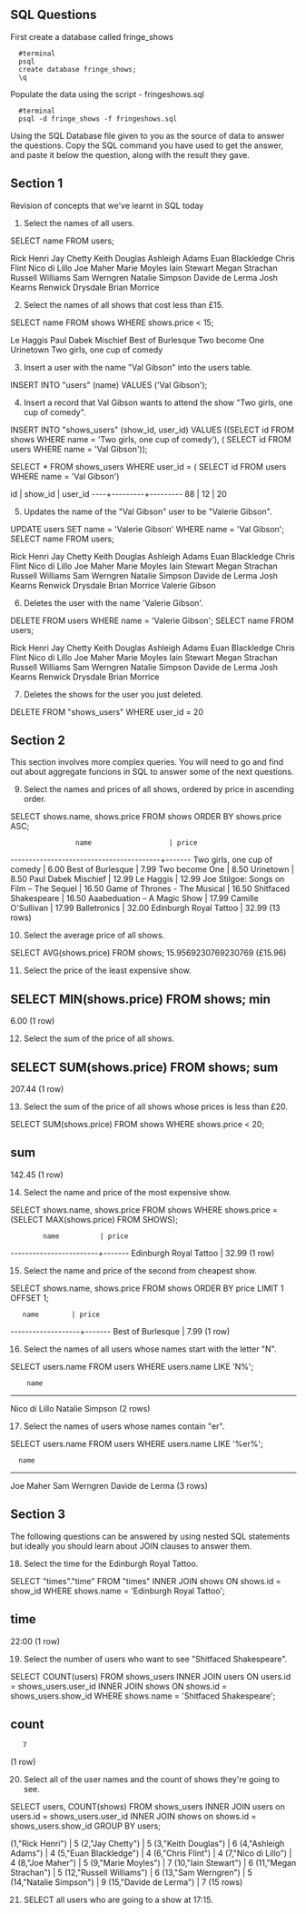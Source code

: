 ## SQL Questions

First create a database called fringe_shows
```
  #terminal
  psql
  create database fringe_shows;
  \q
```

Populate the data using the script - fringeshows.sql
```
  #terminal
  psql -d fringe_shows -f fringeshows.sql
```

Using the SQL Database file given to you as the source of data to answer the questions.  Copy the SQL command you have used to get the answer, and paste it below the question, along with the result they gave.


## Section 1

  Revision of concepts that we've learnt in SQL today

  1. Select the names of all users.

  SELECT name FROM users;

  Rick Henri
  Jay Chetty
  Keith Douglas
  Ashleigh Adams
  Euan Blackledge
  Chris Flint
  Nico di Lillo
  Joe Maher
  Marie Moyles
  Iain Stewart
  Megan Strachan
  Russell Williams
  Sam Werngren
  Natalie Simpson
  Davide de Lerma
  Josh Kearns
  Renwick Drysdale
  Brian Morrice

  2. Select the names of all shows that cost less than £15.

  SELECT name FROM shows WHERE shows.price < 15;

  Le Haggis
  Paul Dabek Mischief 
  Best of Burlesque
  Two become One
  Urinetown
  Two girls, one cup of comedy

  3. Insert a user with the name "Val Gibson" into the users table.

  INSERT INTO "users" (name) VALUES
  ('Val Gibson');

  4. Insert a record that Val Gibson wants to attend the show "Two girls, one cup of comedy".

  INSERT INTO "shows_users" (show_id, user_id) VALUES ((SELECT id FROM shows WHERE name = 'Two girls, one cup of comedy'), ( SELECT id FROM users WHERE name = 'Val Gibson'));

SELECT * FROM shows_users WHERE user_id = ( SELECT id FROM users WHERE name = 'Val Gibson')

 id | show_id | user_id 
----+---------+---------
 88 |      12 |      20


  5. Updates the name of the "Val Gibson" user to be "Valerie Gibson".

  UPDATE users SET name = 'Valerie Gibson' WHERE name = 'Val Gibson';
  SELECT name FROM users;

  Rick Henri
  Jay Chetty
  Keith Douglas
  Ashleigh Adams
  Euan Blackledge
  Chris Flint
  Nico di Lillo
  Joe Maher
  Marie Moyles
  Iain Stewart
  Megan Strachan
  Russell Williams
  Sam Werngren
  Natalie Simpson
  Davide de Lerma
  Josh Kearns
  Renwick Drysdale
  Brian Morrice
  Valerie Gibson


  6. Deletes the user with the name 'Valerie Gibson'.

  DELETE FROM users WHERE name = 'Valerie Gibson';
  SELECT name FROM users;

  Rick Henri
  Jay Chetty
  Keith Douglas
  Ashleigh Adams
  Euan Blackledge
  Chris Flint
  Nico di Lillo
  Joe Maher
  Marie Moyles
  Iain Stewart
  Megan Strachan
  Russell Williams
  Sam Werngren
  Natalie Simpson
  Davide de Lerma
  Josh Kearns
  Renwick Drysdale
  Brian Morrice

  7. Deletes the shows for the user you just deleted.

DELETE FROM "shows_users" WHERE user_id = 20


## Section 2

  This section involves more complex queries.  You will need to go and find out about aggregate funcions in SQL to answer some of the next questions.

  9. Select the names and prices of all shows, ordered by price in ascending order.

  SELECT shows.name, shows.price FROM shows ORDER BY shows.price ASC;

                    name                   | price 
  -----------------------------------------+-------
   Two girls, one cup of comedy            |  6.00
   Best of Burlesque                       |  7.99
   Two become One                          |  8.50
   Urinetown                               |  8.50
   Paul Dabek Mischief                     | 12.99
   Le Haggis                               | 12.99
   Joe Stilgoe: Songs on Film – The Sequel | 16.50
   Game of Thrones - The Musical           | 16.50
   Shitfaced Shakespeare                   | 16.50
   Aaabeduation – A Magic Show             | 17.99
   Camille O'Sullivan                      | 17.99
   Balletronics                            | 32.00
   Edinburgh Royal Tattoo                  | 32.99
  (13 rows)


  10. Select the average price of all shows.

  SELECT AVG(shows.price) FROM shows;
  15.9569230769230769 (£15.96)


  11. Select the price of the least expensive show.

  SELECT MIN(shows.price) FROM shows;
   min  
  ------
   6.00
  (1 row)

  12. Select the sum of the price of all shows.

  SELECT SUM(shows.price) FROM shows;
    sum   
  --------
   207.44
  (1 row)

  13. Select the sum of the price of all shows whose prices is less than £20.

SELECT SUM(shows.price) FROM shows WHERE shows.price < 20;

  sum   
--------
 142.45
(1 row)


  14. Select the name and price of the most expensive show.

  SELECT shows.name, shows.price FROM shows WHERE shows.price = (SELECT MAX(shows.price) FROM SHOWS);

            name          | price 
  ------------------------+-------
   Edinburgh Royal Tattoo | 32.99
  (1 row)


  15. Select the name and price of the second from cheapest show.

SELECT shows.name, shows.price FROM shows ORDER BY price LIMIT 1 OFFSET 1;

       name        | price 
-------------------+-------
 Best of Burlesque |  7.99
(1 row)


  16. Select the names of all users whose names start with the letter "N".

  SELECT users.name FROM users WHERE users.name LIKE 'N%';

        name       
  -----------------
   Nico di Lillo
   Natalie Simpson
  (2 rows)


  17. Select the names of users whose names contain "er".

SELECT users.name FROM users WHERE users.name LIKE '%er%';

      name       
-----------------
 Joe Maher
 Sam Werngren
 Davide de Lerma
(3 rows)



## Section 3

  The following questions can be answered by using nested SQL statements but ideally you should learn about JOIN clauses to answer them.

  18. Select the time for the Edinburgh Royal Tattoo.

  SELECT "times"."time" FROM "times"
  INNER JOIN shows ON shows.id = show_id WHERE shows.name = 'Edinburgh Royal Tattoo';

   time  
  -------
   22:00
  (1 row)


  19. Select the number of users who want to see "Shitfaced Shakespeare".

  SELECT COUNT(users) FROM shows_users
  INNER JOIN users ON users.id = shows_users.user_id 
  INNER JOIN shows ON shows.id = shows_users.show_id
  WHERE shows.name = 'Shitfaced Shakespeare';

   count 
  -------
       7
  (1 row)



  20. Select all of the user names and the count of shows they're going to see.

  SELECT users, COUNT(shows) FROM shows_users
  INNER JOIN users on users.id = shows_users.user_id
  INNER JOIN shows on shows.id = shows_users.show_id
  GROUP BY users;



   (1,"Rick Henri")        |     5
   (2,"Jay Chetty")        |     5
   (3,"Keith Douglas")     |     6
   (4,"Ashleigh Adams")    |     4
   (5,"Euan Blackledge")   |     4
   (6,"Chris Flint")       |     4
   (7,"Nico di Lillo")     |     4
   (8,"Joe Maher")         |     5
   (9,"Marie Moyles")      |     7
   (10,"Iain Stewart")     |     6
   (11,"Megan Strachan")   |     5
   (12,"Russell Williams") |     6
   (13,"Sam Werngren")     |     5
   (14,"Natalie Simpson")  |     9
   (15,"Davide de Lerma")  |     7
  (15 rows)


  21. SELECT all users who are going to a show at 17:15.













